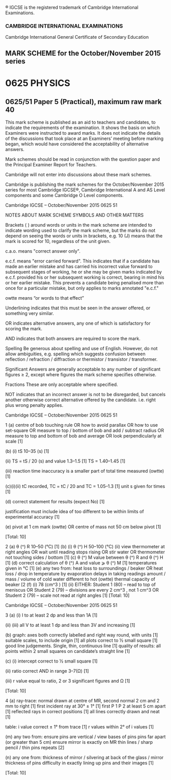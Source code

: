 ® IGCSE is the registered trademark of Cambridge International Examinations. 

### CAMBRIDGE INTERNATIONAL EXAMINATIONS 

Cambridge International General Certificate of Secondary Education 

## MARK SCHEME for the October/November 2015 series 

# 0625 PHYSICS 

## 0625/51 Paper 5 (Practical), maximum raw mark 40 

This mark scheme is published as an aid to teachers and candidates, to indicate the requirements of the examination. It shows the basis on which Examiners were instructed to award marks. It does not indicate the details of the discussions that took place at an Examiners’ meeting before marking began, which would have considered the acceptability of alternative answers. 

Mark schemes should be read in conjunction with the question paper and the Principal Examiner Report for Teachers. 

Cambridge will not enter into discussions about these mark schemes. 

Cambridge is publishing the mark schemes for the October/November 2015 series for most Cambridge IGCSE®, Cambridge International A and AS Level components and some Cambridge O Level components. 


 Cambridge IGCSE – October/November 2015 0625 51 

 NOTES ABOUT MARK SCHEME SYMBOLS AND OTHER MATTERS 

Brackets ( ) around words or units in the mark scheme are intended to indicate wording used to clarify the mark scheme, but the marks do not depend on seeing the words or units in brackets, e.g. 10 (J) means that the mark is scored for 10, regardless of the unit given. 

c.a.o. means "correct answer only". 

e.c.f. means "error carried forward". This indicates that if a candidate has made an earlier mistake and has carried his incorrect value forward to subsequent stages of working, he or she may be given marks indicated by e.c.f. provided his or her subsequent working is correct, bearing in mind his or her earlier mistake. This prevents a candidate being penalised more than once for a particular mistake, but only applies to marks annotated "e.c.f." 

owtte means “or words to that effect” 

Underlining indicates that this must be seen in the answer offered, or something very similar. 

OR indicates alternative answers, any one of which is satisfactory for scoring the mark. 

AND indicates that both answers are required to score the mark. 

Spelling Be generous about spelling and use of English. However, do not allow ambiguities, e.g. spelling which suggests confusion between reflection / refraction / diffraction or thermistor / transistor / transformer. 

Significant Answers are generally acceptable to any number of significant figures ≥ 2, except where figures the mark scheme specifies otherwise. 

Fractions These are only acceptable where specified. 

NOT indicates that an incorrect answer is not to be disregarded, but cancels another otherwise correct alternative offered by the candidate. i.e. right plus wrong penalty applies. 


 Cambridge IGCSE – October/November 2015 0625 51 

1 (a) centre of bob touching rule OR how to avoid parallax OR how to use set-square OR measure to top / bottom of bob and add / subtract radius OR measure to top and bottom of bob and average OR look perpendicularly at scale [1] 

 (b) (i) tS 10–35 (s) [1] 

 (ii) TS = tS / 20 (s) and value 1.3–1.5 [1] TS = 1.40–1.45 [1] 

 (iii) reaction time inaccuracy is a smaller part of total time measured (owtte) [1] 

 (c)(i)(ii) tC recorded, TC = tC / 20 and TC = 1.05–1.3 [1] unit s given for times [1] 

 (d) correct statement for results (expect No) [1] 

 justification must include idea of too different to be within limits of experimental accuracy [1] 

 (e) pivot at 1 cm mark (owtte) OR centre of mass not 50 cm below pivot [1] 

 [Total: 10] 

2 (a) θ (^) R 10–50 (°C) [1] (b) (i) θ (^) H 50–100 (°C) (ii) view thermometer at right angles OR wait until reading stops rising OR stir water OR thermometer not touching sides / bottom [1] (c) θ (^) M value between θ (^) R and θ (^) H [1] (d) correct calculation of θ (^) A and value ⩾ θ (^) M [1] temperatures given in °C [1] (e) any two from: heat loss to surroundings / beaker OR heat loss / drop in temperature by evaporation delays in taking readings amount / mass / volume of cold water different to hot (owtte) thermal capacity of beaker [2 (f) (i) 78 (cm^3 ) [1] (ii) EITHER: Student 1 (80) – read to top of meniscus OR Student 2 (79) – divisions are every 2 cm^3 , not 1 cm^3 OR Student 2 (79) – scale not read at right angles [1] [Total: 10] 


 Cambridge IGCSE – October/November 2015 0625 51 

3 (a) (i) I to at least 2 dp and less than 1A [1] 

 (ii) (iii) all V to at least 1 dp and less than 3V and increasing [1] 

 (b) graph: axes both correctly labelled and right way round, with units [1] suitable scales, to include origin [1] all plots correct to ½ small square [1] good line judgements. Single, thin, continuous line [1] quality of results: all points within 2 small squares on candidate’s straight line [1] 

 (c) (i) intercept correct to ½ small square [1] 

 (ii) ratio correct AND in range 3–7(Ω) [1] 

 (iii) r value equal to ratio, 2 or 3 significant figures and Ω [1] 

 [Total: 10] 

4 (a) ray-trace: normal drawn at centre of MR, second normal 2 cm and 2 mm to right [1] first incident ray at 30° ± 1° [1] first P 1 P 2 at least 5 cm apart [1] reflected rays in correct positions [1] all lines correctly drawn and neat [1] 

 table: i value correct ± 1° from trace [1] r values within 2° of i values [1] 

 (m) any two from: ensure pins are vertical / view bases of pins pins far apart (or greater than 5 cm) ensure mirror is exactly on MR thin lines / sharp pencil / thin pins repeats [2] 

 (n) any one from: thickness of mirror / silvering at back of the glass / mirror thickness of pins difficulty in exactly lining up pins and their images [1] 

 [Total: 10] 


